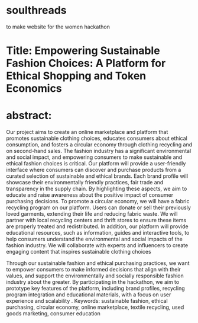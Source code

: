 # soulthreads
to make website for the women hackathon
# Title: Empowering Sustainable Fashion Choices: A Platform for Ethical Shopping and Token Economics
 # abstract:

 Our project aims to create an online marketplace and platform that promotes sustainable clothing choices, educates consumers about ethical consumption, and fosters a circular economy through clothing recycling and on second-hand sales. The fashion industry has a significant environmental and social impact, and empowering consumers to make sustainable and ethical fashion choices is critical. 
Our platform will provide a user-friendly interface where consumers can discover and purchase products from a curated selection of sustainable and ethical brands. Each brand profile will showcase their environmentally friendly practices, fair trade and transparency in the supply chain. By highlighting these aspects, we aim to educate and raise awareness about the positive impact of consumer purchasing decisions. 
To promote a circular economy, we will have a fabric recycling program on our platform. Users can donate or sell their previously loved garments, extending their life and reducing fabric waste. We will partner with local recycling centers and thrift stores to ensure these items are properly treated and redistributed. 
In addition, our platform will provide educational resources, such as information, guides and interactive tools, to help consumers understand the environmental and social impacts of the fashion industry. We will collaborate with experts and influencers to create engaging content that inspires sustainable clothing choices 

Through our sustainable fashion and ethical purchasing practices, we want to empower consumers to make informed decisions that align with their values, and support the environmentally and socially responsible fashion industry about the greater. 
By participating in the hackathon, we aim to prototype key features of the platform, including brand profiles, recycling program integration and educational materials, with a focus on user experience and scalability .
Keywords: sustainable fashion, ethical purchasing, circular economy, online marketplace, textile recycling, used goods marketing, consumer education

